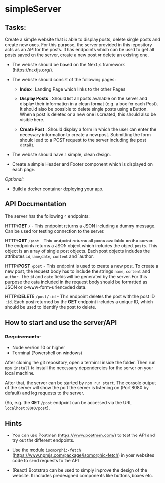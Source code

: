# simpleServer

## Tasks:

Create a simple website that is able to display posts, delete single posts and create new ones. For this purpose, the server provided in this repository acts as an API for the posts. It has endpoints which can be used to get all posts saved on the server, create a new post or delete an existing one.

- The website should be based on the Next.js framework (https://nextjs.org/).
- The website should consist of the following pages:

  - **Index** : Landing Page which links to the other Pages
  - **Display Posts** : Should list all posts available on the server and display their information in a clean format (e.g. a box for each Post). It should also be possible to delete single posts using a Button. When a post is deleted or a new one is created, this should also be visible here.

  - **Create Post** : Should display a form in which the user can enter the necessary information to create a new post. Submitting the form should lead to a POST request to the server including the post details.

- The website should have a simple, clean design.
- Create a simple Header and Footer component which is displayed on each page.

_Optional:_

- Build a docker container deploying your app.

## API Documentation

The server has the following 4 endpoints:

HTTP/**GET** `/` - This endpoint returns a JSON including a dummy message. Can be used for testing connection to the server.

HTTP/**GET** `/post` - This endpoint returns all posts available on the server. The endpoints returns a JSON object which includes the object `posts`. This object is an array of single post objects. Each post objects includes the attributes `id`,`name`,`date`, `content` and `author.

HTTP/**POST** `/post` - This endpoint is used to create a new post. To create a new post, the request body has to include the strings `name`, `content` and `author`. The `id` and `date` fields will be generated by the server. For this purpose the data included in the request body should be formatted as JSON or x-www-form-urlencoded data.

HTTP/**DELETE** `/post/:id` - This endpoint deletes the post with the post ID `:id`. Each post returned by the **GET** endpoint includes a unique ID, which should be used to identify the post to delete.

## How to start and use the server/API

### Requirements:

- Node version 10 or higher
- Terminal (Powershell on windows)

After cloning the git repository, open a terminal inside the folder. Then run `npm install` to install the necessary dependencies for the server on your local machine.

After that, the server can be started by `npm run start`. The console output of the server will show the port the server is listening on (Port 8080 by default) and log requests to the server.

(So, e.g. the **GET** `/post` endpoint can be accessed via the URL `localhost:8080/post`).

## Hints

- You can use Postman (https://www.postman.com/) to test the API and try out the different endpoints.

- Use the module `isomorphic-fetch` (https://www.npmjs.com/package/isomorphic-fetch) in your websites code to send requests to the API

- (React) Bootstrap can be used to simply improve the design of the website. It includes predesigned components like buttons, boxes etc.
